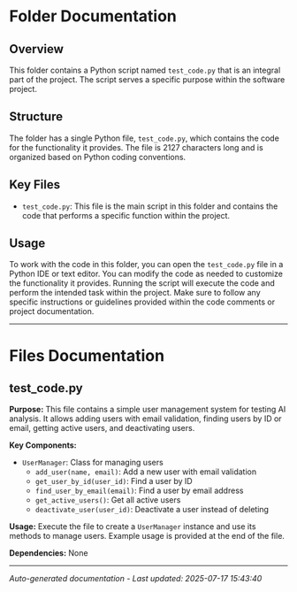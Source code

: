 # Folder Documentation

## Overview
This folder contains a Python script named `test_code.py` that is an integral part of the project. The script serves a specific purpose within the software project.

## Structure
The folder has a single Python file, `test_code.py`, which contains the code for the functionality it provides. The file is 2127 characters long and is organized based on Python coding conventions.

## Key Files
- `test_code.py`: This file is the main script in this folder and contains the code that performs a specific function within the project.

## Usage
To work with the code in this folder, you can open the `test_code.py` file in a Python IDE or text editor. You can modify the code as needed to customize the functionality it provides. Running the script will execute the code and perform the intended task within the project. Make sure to follow any specific instructions or guidelines provided within the code comments or project documentation.

---

# Files Documentation

## test_code.py

**Purpose:** This file contains a simple user management system for testing AI analysis. It allows adding users with email validation, finding users by ID or email, getting active users, and deactivating users.

**Key Components:**
- `UserManager`: Class for managing users
  - `add_user(name, email)`: Add a new user with email validation
  - `get_user_by_id(user_id)`: Find a user by ID
  - `find_user_by_email(email)`: Find a user by email address
  - `get_active_users()`: Get all active users
  - `deactivate_user(user_id)`: Deactivate a user instead of deleting

**Usage:** Execute the file to create a `UserManager` instance and use its methods to manage users. Example usage is provided at the end of the file.

**Dependencies:** None

---
*Auto-generated documentation - Last updated: 2025-07-17 15:43:40*
